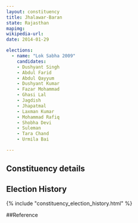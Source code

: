 ```yaml
---
layout: constituency
title: Jhalawar-Baran
state: Rajasthan
mapimg: 
wikipedia-url: 
date: 2014-01-29

elections: 
  - name: "Lok Sabha 2009"
    candidates: 
    - Dushyant Singh 
    - Abdul Farid 
    - Abdul Qayyum 
    - Dushyant Kumar 
    - Fazar Mohammad 
    - Ghasi Lal 
    - Jagdish 
    - Jhapatmal 
    - Laxman Kumar 
    - Mohammad Rafiq 
    - Shobha Devi 
    - Suleman 
    - Tara Chand 
    - Urmila Bai 

---
```

## Constituency details


## Election History
{% include "constituency_election_history.html" %}

##Reference
